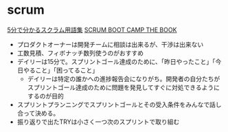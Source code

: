 # scrum
[5分で分かるスクラム用語集](https://www.ryuzee.com/contents/blog/7137)
[SCRUM BOOT CAMP THE BOOK](https://www.amazon.co.jp/SCRUM-BOOT-CAMP-BOOK%E3%80%90%E5%A2%97%E8%A3%9C%E6%94%B9%E8%A8%82%E7%89%88%E3%80%91-%E3%82%B9%E3%82%AF%E3%83%A9%E3%83%A0%E3%83%81%E3%83%BC%E3%83%A0%E3%81%A7%E3%81%AF%E3%81%98%E3%82%81%E3%82%8B%E3%82%A2%E3%82%B8%E3%83%A3%E3%82%A4%E3%83%AB%E9%96%8B%E7%99%BA/dp/4798163686/ref=asc_df_4798163686/?tag=jpgo-22&linkCode=df0&hvadid=342397001181&hvpos=&hvnetw=g&hvrand=17482541504766999007&hvpone=&hvptwo=&hvqmt=&hvdev=c&hvdvcmdl=&hvlocint=&hvlocphy=1009279&hvtargid=pla-932422243914&psc=1&th=1&psc=1&tag=&ref=&adgrpid=72867581430&hvpone=&hvptwo=&hvadid=342397001181&hvpos=&hvnetw=g&hvrand=17482541504766999007&hvqmt=&hvdev=c&hvdvcmdl=&hvlocint=&hvlocphy=1009279&hvtargid=pla-932422243914)


- プロダクトオーナーは開発チームに相談は出来るが、干渉は出来ない
- 工数見積、フィボナッチ数列使うのがおすすめ
- デイリーは15分で。スプリントゴール達成のために、「昨日やったこと」「今日やること」「困ってること」
  - デイリーは特定の誰かへの進捗報告会になりがち。開発者の自分たちがスプリントゴール達成のために問題を発見してすぐに対処できるようにするのが目的
- スプリントプランニングでスプリントゴールとその受入条件をみんなで話し合って決める。
- 振り返りで出たTRYは小さく一つ次のスプリントで取り組む